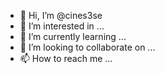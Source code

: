 - 👋 Hi, I’m @cines3se
- 👀 I’m interested in ...
- 🌱 I’m currently learning ...
- 💞️ I’m looking to collaborate on ...
- 📫 How to reach me ...

<!---
cines3se/cines3se is a ✨ special ✨ repository because its `README.md` (this file) appears on your GitHub profile.
You can click the Preview link to take a look at your changes.
--->
